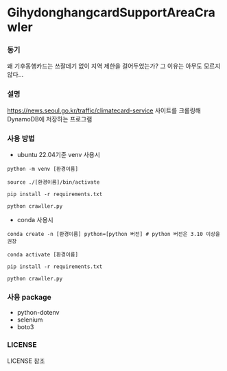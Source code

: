# GihydonghangcardSupportAreaCrawler

### 동기
왜 기후동행카드는 쓰잘데기 없이 지역 제한을 걸어두었는가? 그 이유는 아무도 모르지 않다...  
  
### 설명
https://news.seoul.go.kr/traffic/climatecard-service 사이트를 크롤링해 DynamoDB에 저장하는 프로그램

### 사용 방법
- ubuntu 22.04기준 venv 사용시
```
python -m venv [환경이름]

source ./[환경이름]/bin/activate

pip install -r requirements.txt

python crawller.py
```
- conda 사용시
```
conda create -n [환경이름] python=[python 버전] # python 버전은 3.10 이상을 권장

conda activate [환경이름]

pip install -r requirements.txt

python crawller.py
```

### 사용 package
- python-dotenv  
- selenium  
- boto3  

### LICENSE
LICENSE 참조
